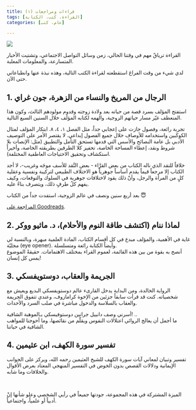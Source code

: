 ```yaml
---
title: قراءات ومراجعات (١)
tags: [القراءة، كتب، الكتابة]
categories: [عام، كتب]

---
```


<img src="{{ site.baseurl_root }}/public/images/ar-books-review-1.jpg" class="post-image resize-md center-image" />

القراءة ترياقٌ مهم في وقتنا الحالي، زمن وسائل التواصل الاجتماعي، وتشتيت الأخبار المتسارعة، والمعلومات المعلبة.

لدي شيء من وقت الفراغ استقطعته لقراءة الكتب التالية، وهذه نبذة عنها وانطباعاتي حتى الآن.

<!-- post-excerpt -->

## 1. الرجال من المريخ والنساء من الزهرة، جون غراي

استفتح المؤلف بسرد قصة من حياته بعد ولادة زوجته وقدوم مولودهم الثالث، وكون هذا المنعطف غيّر مسار حياتهم الزوجية، والهمه لكتابه المؤلَف خلال السنين السبع التالية.

تجربة رائعة، وفصول حازت على إعجابي جداً، مثل الفصل ١، ٤، ٨. ابتكار المؤلف لمثال الكوكَبين واستخدامه للأوصاف خلال جميع الفصول إبداعي. لا يقتصر الأمر على التوصيف الأدبي بل عامة النصائح والأسس التي قدمها تستحق التأمل والتطبيق (مثل: الإنصات بلا شروط ونقد، إعطاء المساحة الخاصة، تحفيز كلا الطرفين بطريقته الخاصة، وأخيراً استكشاف وتحقيق الاحتياجات العاطفية المختلفة).

خلافاً للنقد الذي ناله الكتاب من بعض القرَّاء - بعض النَّقد للأسف موجَه وغريب-، لا أجد الكتاب إلا مرجعاً قيماً يقدم أساساً جوهرياً هو الاختلاف الطبيعي لتركيبة ونفسية وعقلية كلٍ من المرأة والرجل، وأنًَ ذلك يقود لاختلافات جوهرية في السلوك والتوقعات، وكيف يفهم كلُ طرفٍ ذلك، ويتصرف بناءً عليه.

بعد أربع سنين ونصف في عالم الزوجية، استفدت جداً من الكتاب 😇

[المراجعة على Goodreads](https://www.goodreads.com/review/show/4588578661).

## 2. لماذا ننام (اكتشف طاقة النوم والأحلام)، د. ماثيو ووكر

غاية في الأهمية، والمؤلف مبدع في كل أقسام الكتاب، المادة العلمية مبهرة، وبالنسبة لي مجليّة (eye opener). وأيضاً الكتابة رائعة ومتسلسلة.<br>
أنصح به بقوة من بين هذه القائمة، لعموم القراء بمختلف الاهتمامات. حقيقةً الموضوع يمس كل إنسان!

## 3. الجريمة والعقاب، دوستويفسكي

الرواية الخالدة، ومن البداية يدخل القارىء عالم دوستويفسكي البديع ويعيش مع شخصياته.
كنت قد قرأت سابقاً جزئين من الإخوة كرامازوف، وعندي تتفوق الجريمة والعقاب بالسلاسة والدخول مباشرة في صلب السرد والأحداث.

أسرني وصف دانييل جرانين دوستوفيسكي بـالموهبة الشافية! ..<br>
ما أجمل أن يعالج الروائي اعتلالات النفوس ويقلّم من نقائصها، وما أحوجنا للمواهب الشافية في حياتنا.

## 4. تفسير سورة الكهف، ابن عثيمين

تفسير وتبيان لمعاني آيات سورة الكهف للشيخ العثيمين رحمه الله، ويركز على الجوانب الإيمانية ودلالات القصص بدون الخوض في التفسير المنهجي المعتاد بعرض الأقوال والخلافات وما شابه.

<br>

الميزة المشتركة في هذه المجموعة، جودتها جميعاً في رأيي الشخصي وعلو شأنها إنْ أدبياً أو علمياً، واجتماعياً.
